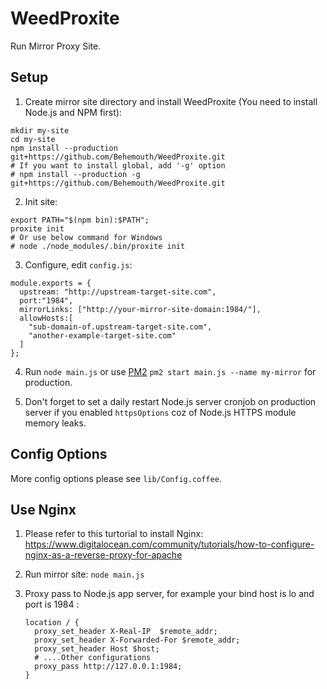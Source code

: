 # WeedProxite
Run Mirror Proxy Site.

## Setup

1. Create mirror site directory and install WeedProxite (You need to install Node.js and NPM first):
  ```
  mkdir my-site
  cd my-site
  npm install --production git+https://github.com/Behemouth/WeedProxite.git
  # If you want to install global, add '-g' option
  # npm install --production -g git+https://github.com/Behemouth/WeedProxite.git
  ```

2. Init site:
  ```
  export PATH="$(npm bin):$PATH";
  proxite init
  # Or use below command for Windows
  # node ./node_modules/.bin/proxite init
  ```

3. Configure, edit `config.js`:
  ```
  module.exports = {
    upstream: "http://upstream-target-site.com",
    port:"1984",
    mirrorLinks: ["http://your-mirror-site-domain:1984/"],
    allowHosts:[
      "sub-domain-of.upstream-target-site.com",
      "another-example-target-site.com"
    ]
  };
  ```

4. Run `node main.js` or use [PM2](https://www.npmjs.com/package/pm2) `pm2 start main.js --name my-mirror` for production.

5. Don't forget to set a daily restart Node.js server cronjob on production server if you enabled `httpsOptions` coz of Node.js HTTPS module memory leaks.

## Config Options

More config options please see `lib/Config.coffee`.


## Use Nginx

1. Please refer to this turtorial to install Nginx:  https://www.digitalocean.com/community/tutorials/how-to-configure-nginx-as-a-reverse-proxy-for-apache

2. Run mirror site: `node main.js`

3. Proxy pass to Node.js app server, for example your bind host is lo and port is 1984 :
    ```
    location / {
      proxy_set_header X-Real-IP  $remote_addr;
      proxy_set_header X-Forwarded-For $remote_addr;
      proxy_set_header Host $host;
      # ....Other configurations
      proxy_pass http://127.0.0.1:1984;
    }
    ```


